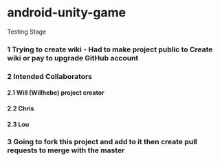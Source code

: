# android-unity-game

Testing Stage

### 1 Trying to create wiki - Had to make project public to Create wiki or pay to upgrade GitHub account
### 2 Intended Collaborators
#### 2.1 Will (Willhebe) project creator
#### 2.2 Chris
#### 2.3 Lou
### 3 Going to fork this project and add to it then create pull requests to merge with the master

